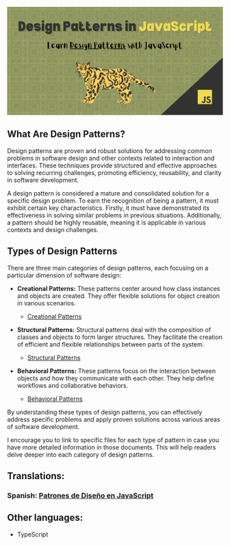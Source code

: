 ![header](/header-image.png)

## What Are Design Patterns?

Design patterns are proven and robust solutions for addressing common problems in software design and other contexts related to interaction and interfaces. These techniques provide structured and effective approaches to solving recurring challenges, promoting efficiency, reusability, and clarity in software development.

A design pattern is considered a mature and consolidated solution for a specific design problem. To earn the recognition of being a pattern, it must exhibit certain key characteristics. Firstly, it must have demonstrated its effectiveness in solving similar problems in previous situations. Additionally, a pattern should be highly reusable, meaning it is applicable in various contexts and design challenges.

## Types of Design Patterns

There are three main categories of design patterns, each focusing on a particular dimension of software design:

- **Creational Patterns:** These patterns center around how class instances and objects are created. They offer flexible solutions for object creation in various scenarios.

  - [Creational Patterns](/patterns/creational/creational.md)

- **Structural Patterns:** Structural patterns deal with the composition of classes and objects to form larger structures. They facilitate the creation of efficient and flexible relationships between parts of the system.

  - [Structural Patterns](/patterns/structural/structural.md)

- **Behavioral Patterns:** These patterns focus on the interaction between objects and how they communicate with each other. They help define workflows and collaborative behaviors.

  - [Behavioral Patterns](/patterns/behavioral/behavioral.md)

By understanding these types of design patterns, you can effectively address specific problems and apply proven solutions across various areas of software development.

I encourage you to link to specific files for each type of pattern in case you have more detailed information in those documents. This will help readers delve deeper into each category of design patterns.

## Translations:

### Spanish: [Patrones de Diseño en JavaScript](./ES)

## Other languages:
- TypeScript
